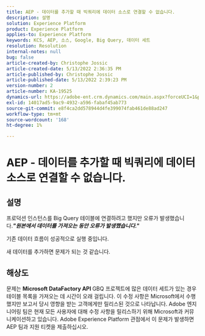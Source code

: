 ```yaml
---
title: AEP - 데이터를 추가할 때 빅쿼리에 데이터 소스로 연결할 수 없습니다.
description: 설명
solution: Experience Platform
product: Experience Platform
applies-to: Experience Platform
keywords: KCS, AEP, 소스, Google, Big Query, 데이터 세트
resolution: Resolution
internal-notes: null
bug: false
article-created-by: Christophe Jossic
article-created-date: 5/13/2022 2:36:35 PM
article-published-by: Christophe Jossic
article-published-date: 5/13/2022 2:39:23 PM
version-number: 2
article-number: KA-19525
dynamics-url: https://adobe-ent.crm.dynamics.com/main.aspx?forceUCI=1&pagetype=entityrecord&etn=knowledgearticle&id=1a607b16-cad2-ec11-a7b5-00224809c27a
exl-id: 14017ad5-9ac9-4932-a596-fabaf45ab773
source-git-commit: e8f4ca2dd578944d4fe399074fab461de88ad247
workflow-type: tm+mt
source-wordcount: '168'
ht-degree: 1%

---
```


# AEP - 데이터를 추가할 때 빅쿼리에 데이터 소스로 연결할 수 없습니다.

## 설명


프로덕션 인스턴스를 Big Query 테이블에 연결하려고 했지만 오류가 발생했습니다.<b>*&quot;원본에서 데이터를 가져오는 동안 오류가 발생했습니다.&quot;</b>*

기존 데이터 흐름이 성공적으로 실행 중입니다.

새 데이터를 추가하면 문제가 되는 것 같습니다.


## 해상도


문제는 <b>Microsoft DataFactory API </b>GBQ 프로젝트에 많은 데이터 세트가 있는 경우 테이블 목록을 가져오는 데 시간이 오래 걸립니다. 이 수정 사항은 Microsoft에서 수행했지만 보고서 당시 영향을 받는 고객에게만 릴리스된 것으로 나타납니다. Adobe 엔지니어링 팀은 현재 모든 사용자에 대해 수정 사항을 릴리스하기 위해 Microsoft과 커뮤니케이션하고 있습니다. Adobe Experience Platform 관점에서 이 문제가 발생하면 AEP 팀과 지원 티켓을 제출하십시오.

